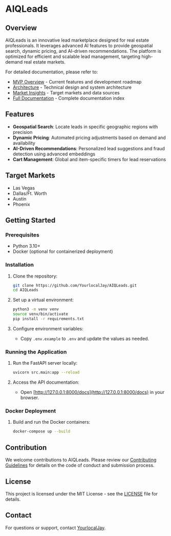# AIQLeads

## Overview
AIQLeads is an innovative lead marketplace designed for real estate professionals. It leverages advanced AI features to provide geospatial search, dynamic pricing, and AI-driven recommendations. The platform is optimized for efficient and scalable lead management, targeting high-demand real estate markets.

For detailed documentation, please refer to:
- [MVP Overview](docs/MVP_Overview.md) - Current features and development roadmap
- [Architecture](docs/Architecture.md) - Technical design and system architecture
- [Market Insights](docs/MarketInsights.md) - Target markets and data sources
- [Full Documentation](docs/README.md) - Complete documentation index

## Features
- **Geospatial Search**: Locate leads in specific geographic regions with precision
- **Dynamic Pricing**: Automated pricing adjustments based on demand and availability
- **AI-Driven Recommendations**: Personalized lead suggestions and fraud detection using advanced embeddings
- **Cart Management**: Global and item-specific timers for lead reservations

## Target Markets
- Las Vegas
- Dallas/Ft. Worth
- Austin
- Phoenix

## Getting Started

### Prerequisites
- Python 3.10+
- Docker (optional for containerized deployment)

### Installation
1. Clone the repository:
   ```bash
   git clone https://github.com/YourlocalJay/AIQLeads.git
   cd AIQLeads
   ```

2. Set up a virtual environment:
   ```bash
   python3 -m venv venv
   source venv/bin/activate
   pip install -r requirements.txt
   ```

3. Configure environment variables:
   - Copy `.env.example` to `.env` and update the values as needed.

### Running the Application
1. Run the FastAPI server locally:
   ```bash
   uvicorn src.main:app --reload
   ```

2. Access the API documentation:
   - Open [http://127.0.0.1:8000/docs](http://127.0.0.1:8000/docs) in your browser.

### Docker Deployment
1. Build and run the Docker containers:
   ```bash
   docker-compose up --build
   ```

## Contribution
We welcome contributions to AIQLeads. Please review our [Contributing Guidelines](docs/CONTRIBUTING.md) for details on the code of conduct and submission process.

## License
This project is licensed under the MIT License - see the [LICENSE](LICENSE) file for details.

## Contact
For questions or support, contact [YourlocalJay](mailto:your-email@example.com).
